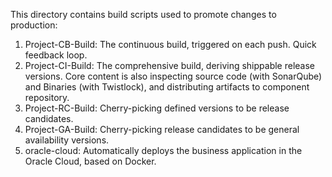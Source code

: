 This directory contains build scripts used to promote changes to production:

1. Project-CB-Build: The continuous build, triggered on each push. Quick feedback loop.
2. Project-CI-Build: The comprehensive build, deriving shippable release versions. Core content is also inspecting source code (with SonarQube) and Binaries (with Twistlock), and distributing artifacts to component repository.
3. Project-RC-Build: Cherry-picking defined versions to be release candidates. 
4. Project-GA-Build: Cherry-picking release candidates to be general availability versions.
5. oracle-cloud: Automatically deploys the business application in the Oracle Cloud, based on Docker.
